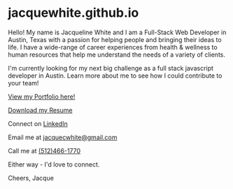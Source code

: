 # jacquewhite.github.io

Hello! My name is Jacqueline White and I am a Full-Stack Web Developer in Austin, Texas with a passion for helping people and bringing their ideas to life. I have a wide-range of career experiences from health & wellness to human resources that help me understand the needs of a variety of clients.  

I'm currently looking for my next big challenge as a full stack javascript developer in Austin. Learn more about me to see how I could contribute to your team!

<a href="https://jacquewhite.github.io/" target="_blank">View my Portfolio here!</a>

<a href="https://s3.us-east-2.amazonaws.com/jacqueportfolio/jacqueline_white.pdf" download="JacquelineWhite" download>Download my Resume</a>

Connect on <a href="https://www.linkedin.com/in/jacquelinewhite15/" target="_blank">LinkedIn</a>

Email me at <a href="mailto:jacquecwhite@gmail.com">jacquecwhite@gmail.com</a>

Call me at <a href="tel:1-512-466-1770">(512)466-1770</a>  

Either way - I'd love to connect.  

Cheers,
Jacque
